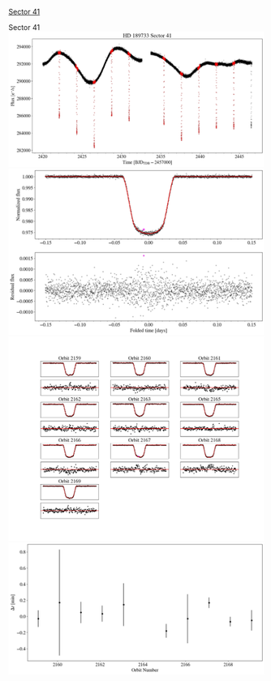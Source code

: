 [Sector 41](#sector41)

<a name = "sector41"></a>
Sector 41
![alt text](/tt/HD_189733_Sector_41/HD_189733_Sector_41_a_TimeSeries.png)
![alt text](/tt/HD_189733_Sector_41/HD_189733_Sector_41_b_FoldedLightCurve.png)
![alt text](/tt/HD_189733_Sector_41/HD_189733_Sector_41_b_IndividualTransitsWithFit.png)
![alt text](/tt/HD_189733_Sector_41/HD_189733_Sector_41_c_TimingResiduals.png)


